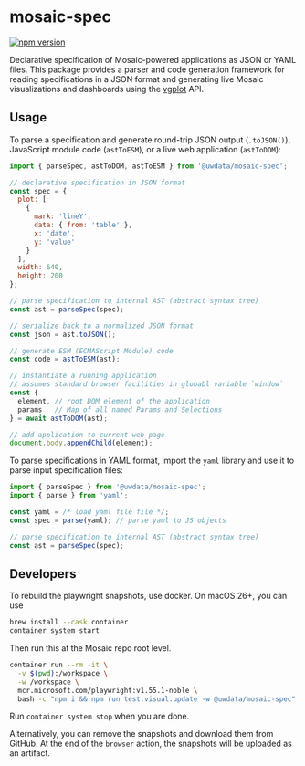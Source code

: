 # mosaic-spec

[![npm version](https://img.shields.io/npm/v/@uwdata/mosaic-spec.svg)](https://www.npmjs.com/package/@uwdata/mosaic-spec)

Declarative specification of Mosaic-powered applications as JSON or YAML files. This package provides a parser and code generation framework for reading specifications in a JSON format and generating live Mosaic visualizations and dashboards using the [vgplot](https://github.com/uwdata/mosaic/tree/main/packages/vgplot/vgplot) API.

## Usage

To parse a specification and generate round-trip JSON output (`.toJSON()`), JavaScript module code (`astToESM`), or a live web application (`astToDOM`):

```js
import { parseSpec, astToDOM, astToESM } from '@uwdata/mosaic-spec';

// declarative specification in JSON format
const spec = {
  plot: [
    {
      mark: 'lineY',
      data: { from: 'table' },
      x: 'date',
      y: 'value'
    }
  ],
  width: 640,
  height: 200
};

// parse specification to internal AST (abstract syntax tree)
const ast = parseSpec(spec);

// serialize back to a normalized JSON format
const json = ast.toJSON();

// generate ESM (ECMAScript Module) code
const code = astToESM(ast);

// instantiate a running application
// assumes standard browser facilities in globabl variable `window`
const {
  element, // root DOM element of the application
  params   // Map of all named Params and Selections
} = await astToDOM(ast);

// add application to current web page
document.body.appendChild(element);
```

To parse specifications in YAML format, import the `yaml` library and use it to parse input specification files:

```js
import { parseSpec } from '@uwdata/mosaic-spec';
import { parse } from 'yaml';

const yaml = /* load yaml file file */;
const spec = parse(yaml); // parse yaml to JS objects

// parse specification to internal AST (abstract syntax tree)
const ast = parseSpec(spec);
```

## Developers

To rebuild the playwright snapshots, use docker. On macOS 26+, you can use

```sh
brew install --cask container
container system start
```

Then run this at the Mosaic repo root level.

```sh
container run --rm -it \
  -v $(pwd):/workspace \
  -w /workspace \
  mcr.microsoft.com/playwright:v1.55.1-noble \
  bash -c "npm i && npm run test:visual:update -w @uwdata/mosaic-spec"
```

Run `container system stop` when you are done.

Alternatively, you can remove the snapshots and download them from GitHub. At the end of the `browser` action, the snapshots will be uploaded as an artifact.
